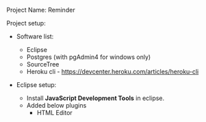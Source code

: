Project Name: Reminder

Project setup:
  * Software list:
      * Eclipse
      * Postgres (with pgAdmin4 for windows only)
      * SourceTree
      * Heroku cli - https://devcenter.heroku.com/articles/heroku-cli
      
  * Eclipse setup:
      * Install <b>JavaScript Development Tools</b> in eclipse.
      * Added below plugins
          * HTML Editor
